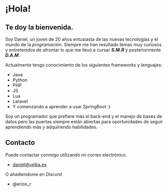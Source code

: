 # ¡Hola!
## Te doy la bienvenida.

Soy Daniel, un joven de 20 años entusiasta de las nuevas tecnologías y el mundo de la <i>programación</i>.
Siempre me han resultado temas muy curiosos y entretenidos de afrontar lo que me llevó a cursar <i><b>S.M.R</b></i> y posteriormente <i><b>D.A.M</b></i>.

Actualmente tengo conocimiento de los siguientes frameworks y lenguajes:

- Java
- Python
- PHP
- JS
- Lua
- Laravel
- Y comenzando a aprender a usar SpringBoot :)

Soy un programador que prefiere más el back-end y el manejo de bases de datos pero las puertas siempre están abiertas para oportunidades de seguir aprendiendo más y adquiriendo habilidades.

## Contacto

Puede contactar conmigo utilizando mi correo electrónico.
- daniel@velka.es

O añadiendome en <i>Discord</i>
- @erios_r

<!---
DarkRPA/DarkRPA is a ✨ special ✨ repository because its `README.md` (this file) appears on your GitHub profile.
You can click the Preview link to take a look at your changes.
--->
